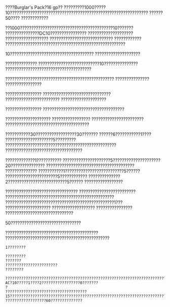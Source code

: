 ????Burglar's Pack?16 gp?? ?????????1000?????10????????????????????????????????????????????????????????????? ??????50????
????????????

??1000?????????????????????????????????????????10??????? ???????????????DC10???????????????? ????????????????????
???????????????????
???????????????????????????? ????????????
?????????????????????????????????????????????????????

10?????????????????????????????????????
????????????????????

?????????????? ???????????????????????????10???????????????
??????????????????????????????????????

???????????????????????????????????????????????? ??????????????? ????????????????

???????????????? ??????????????????????????????
????????????????????????
????????????????????

???????????????? ????????????????????????????????????

???????????????????? ????????????????? ??????????????????????? ?????????????????????????????????????

???????????30??????????????????30??????? ??????6???????????1???? ?????????????????????5?????????
?????????????????????????????????????????????????
??????????????????????????????????

?????????????1??????????? ?????????????????????5?????????????????????20??????????????? ??????????????????????????????????????? ?????????????? ???????????1??????????????????????????5?????? ???????????????????????5???????????? ??????????????2??????????????????????????5?????? ?????????????????

????????????????????????????????
?????????????????????????
???????????????????????????????????????????????? ????????????????????????????????????????????????1???
????????????????????
??????????????????? ????????????????
??????????????????????????????

50???????????????????????????????

????????????????????????????????????????? ??????????????????????????????????????????????

```
1????????

?????????
???????
???????????????????????
????????
 
???????????????????????????????????????????????????????????????????????AC?10?????1????2?????????????????0???????
?
????????????????????????????????????15?????????????????????????????????????????????????????????????????????????????????????????????????????????????
??????????????????60??????????????
```

